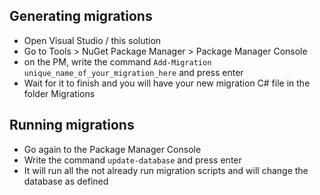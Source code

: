 ## Generating migrations

 - Open Visual Studio / this solution
 - Go to Tools > NuGet Package Manager > Package Manager Console
 - on the PM, write the command `Add-Migration unique_name_of_your_migration_here` and press enter
 - Wait for it to finish and you will have your new migration C# file in the folder Migrations

## Running migrations

 - Go again to the Package Manager Console
 - Write the command `update-database` and press enter
 - It will run all the not already run migration scripts and will change the database as defined
 
